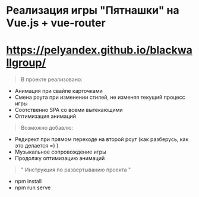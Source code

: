 # Реализация игры "Пятнашки" на Vue.js + vue-router

# https://pelyandex.github.io/blackwallgroup/

> В проекте реализовано:
 - Анимация при свайпе карточками
 - Смена роута при изменении стилей, не изменяя текущий процесс игры
 - Соотственно SPA со всеми вытекающими
 - Оптимизация анимаций

 > Возможно добавлю:
 - Редирект при прямом переходе на второй роут (как разберусь, как это делается =) )
 - Музыкальное сопровождение игры
 - Продолжу оптимизацию анимаций

 > " Инструкция по развертыванию проекта "
- npm install
- npm run serve
